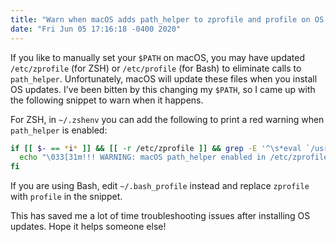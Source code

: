 ```yaml
---
title: "Warn when macOS adds path_helper to zprofile and profile on OS updates"
date: "Fri Jun 05 17:16:18 -0400 2020"
---
```


If you like to manually set your `$PATH` on macOS, you may have updated
`/etc/zprofile` (for ZSH) or `/etc/profile` (for Bash) to eliminate calls to
`path_helper`. Unfortunately, macOS will update these files when you install
OS updates. I've been bitten by this changing my `$PATH`, so I came up with
the following snippet to warn when it happens.

For ZSH, in `~/.zshenv` you can add the following to print a red warning when
`path_helper` is enabled:

```sh
if [[ $- == *i* ]] && [[ -r /etc/zprofile ]] && grep -E '^\s*eval `/usr/libexec/path_helper' /etc/zprofile > /dev/null; then
  echo "\033[31m!!! WARNING: macOS path_helper enabled in /etc/zprofile !!!\033[m" >&2
fi
```

If you are using Bash, edit `~/.bash_profile` instead and replace `zprofile`
with `profile` in the snippet.

This has saved me a lot of time troubleshooting issues after installing OS
updates. Hope it helps someone else!
